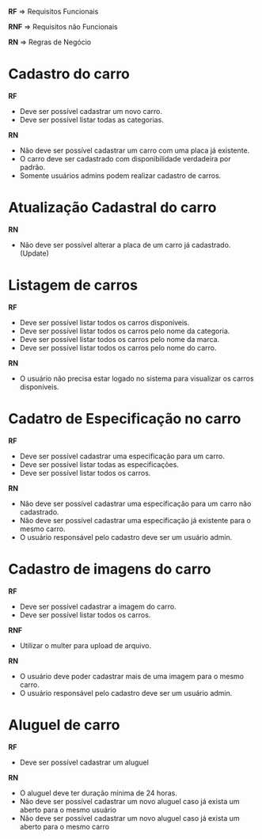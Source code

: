 **RF** => Requisitos Funcionais

**RNF** => Requisitos não Funcionais

**RN** => Regras de Negócio

# Cadastro do carro

**RF** 
- Deve ser possível cadastrar um novo carro.
- Deve ser possível listar todas as categorias.

**RN** 
- Não deve ser possível cadastrar um carro com uma placa já existente.
- O carro deve ser cadastrado com disponibilidade verdadeira por padrão.
- Somente usuários admins podem realizar cadastro de carros.
  
# Atualização Cadastral do carro

**RN** 
- Não deve ser possível alterar a placa de um carro já cadastrado. (Update)

# Listagem de carros

**RF** 
- Deve ser possível listar todos os carros disponíveis.
- Deve ser possível listar todos os carros pelo nome da categoria.
- Deve ser possível listar todos os carros pelo nome da marca.
- Deve ser possível listar todos os carros pelo nome do carro.

**RN**
- O usuário não precisa estar logado no sistema para visualizar os carros disponíveis.

# Cadatro de Especificação no carro

**RF** 
- Deve ser possível cadastrar uma especificação para um carro.
- Deve ser possível listar todas as especificações.
- Deve ser possível listar todos os carros.
  
**RN**
- Não deve ser possível cadastrar uma especificação para um carro não cadastrado.
- Não deve ser possível cadastrar uma especificação já existente para o mesmo carro.
- O usuário responsável pelo cadastro deve ser um usuário admin.

# Cadastro de imagens do carro

**RF**
- Deve ser possível cadastrar a imagem do carro.
- Deve ser possível listar todos os carros.
  
**RNF** 
- Utilizar o multer para upload de arquivo.

**RN** 
- O usuário deve poder cadastrar mais de uma imagem para o mesmo carro.
- O usuário responsável pelo cadastro deve ser um usuário admin.
  
# Aluguel de carro

**RF**
- Deve ser possível cadastrar um aluguel

**RN** 
- O aluguel deve ter duração mínima de 24 horas.
- Não deve ser possível cadastrar um novo aluguel caso já exista um aberto para o mesmo usuário
- Não deve ser possível cadastrar um novo aluguel caso já exista um aberto para o mesmo carro
  